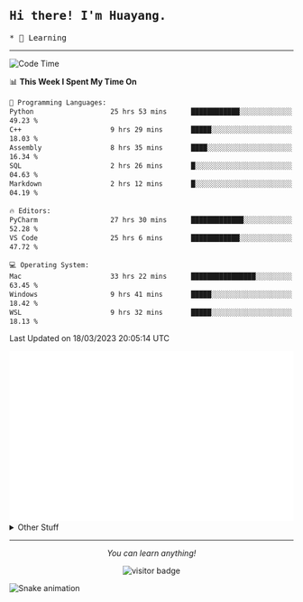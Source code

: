 <h2>
    <samp>Hi there! I'm Huayang.</samp>
</h2>
<p>
    <samp>
        * 🧐 Learning
    </samp>
</p>

<hr>

<!--START_SECTION:waka-->
![Code Time](http://img.shields.io/badge/Code%20Time-526%20hrs%2043%20mins-blue)

📊 **This Week I Spent My Time On** 

```text
💬 Programming Languages: 
Python                   25 hrs 53 mins      ████████████░░░░░░░░░░░░░   49.23 % 
C++                      9 hrs 29 mins       █████░░░░░░░░░░░░░░░░░░░░   18.03 % 
Assembly                 8 hrs 35 mins       ████░░░░░░░░░░░░░░░░░░░░░   16.34 % 
SQL                      2 hrs 26 mins       █░░░░░░░░░░░░░░░░░░░░░░░░   04.63 % 
Markdown                 2 hrs 12 mins       █░░░░░░░░░░░░░░░░░░░░░░░░   04.19 % 

🔥 Editors: 
PyCharm                  27 hrs 30 mins      █████████████░░░░░░░░░░░░   52.28 % 
VS Code                  25 hrs 6 mins       ████████████░░░░░░░░░░░░░   47.72 % 

💻 Operating System: 
Mac                      33 hrs 22 mins      ████████████████░░░░░░░░░   63.45 % 
Windows                  9 hrs 41 mins       █████░░░░░░░░░░░░░░░░░░░░   18.42 % 
WSL                      9 hrs 32 mins       █████░░░░░░░░░░░░░░░░░░░░   18.13 % 
```


 Last Updated on 18/03/2023 20:05:14 UTC
<!--END_SECTION:waka-->

<picture>
    <img src="/github-metrics.svg" alt="github metrics" style='visibility:visible'>
</picture>

<details>
  <summary>Other Stuff</summary>
  <br />
<!--   
  <p align="left">
    <img height="180em" src="https://github-readme-streak-stats.herokuapp.com/?user=GuillaumeFalourd" />
    
  </p> -->

  * 🏆 Some GitHub statistical reports:
  
  <img width="100%" src="https://github-profile-trophy.vercel.app/?username=xmchxup&column=7">
  <p align="left">  
    <img height="180em" src="https://github-readme-stats.vercel.app/api?username=xmchxup&hide_border=true&show_icons=true&include_all_commits=true&bg_color=0,EC6C6C,FFD479,FFFC79,73FA79&theme=graywhite&locale=en" />
    <img height="180em" src="https://github-readme-stats.vercel.app/api/top-langs/?username=xmchxup&hide=css,scss,html&langs_count=8&hide_border=true&layout=compact&bg_color=0,73FA79,73FDFF,D783FF&theme=graywhite&locale=en" />
  </p>
  
  <img width="100%" src="https://github-profile-summary-cards.vercel.app/api/cards/profile-details?username=xmchxup&theme=github" />
 
</a>
</details>
<hr>
<p align="center">
    <i>You can learn anything!</i>
    <p align="center">
        <img src="https://visitor-badge.laobi.icu/badge?page_id=xmchxup" alt="visitor badge"/>       
    </p>
</p>

![Snake animation](https://github.com/XmchxUp/XmchxUp/blob/output/github-contribution-grid-snake.gif)



